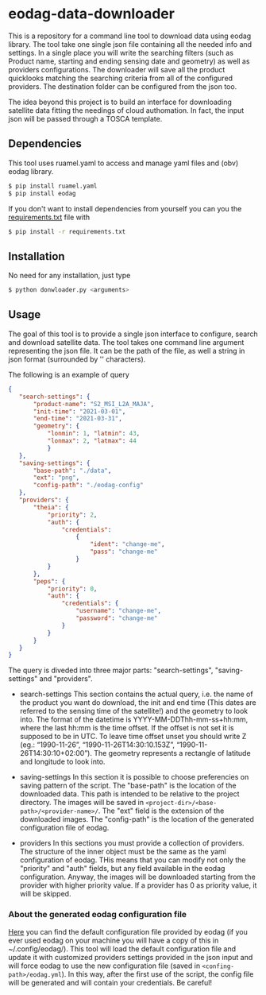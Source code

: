 # eodag-data-downloader

This is a repository for a command line tool to download data using eodag library. The tool take one single json file containing all the needed info and settings. In a single place you will write the searching filters (such as Product name, starting and ending sensing date and geometry) as well as providers configurations. 
The downloader will save all the product quicklooks matching the searching criteria from all of the configured providers. The destination folder can be configured from the json too. 

The idea beyond this project is to build an interface for downloading satellite data fitting the needings of cloud authomation. In fact, the input json will be passed through a TOSCA template. 

## Dependencies 
This tool uses ruamel.yaml to access and manage yaml files and (obv) eodag library. 
```bash
$ pip install ruamel.yaml 
$ pip install eodag
```
If you don't want to install dependencies from yourself you can you the [requirements.txt](./requirements.txt) file with 
```bash 
$ pip install -r requirements.txt
```


## Installation 
No need for any installation, just type
```bash
$ python donwloader.py <arguments>
```

## Usage
The goal of this tool is to provide a single json interface to configure, search and download satellite data. The tool takes one command line argument representing the json file. It can be the path of the file, as well a string in json format (surrounded by '' characters). 

The following is an example of query 
 ```json
 {
    "search-settings": {
        "product-name": "S2_MSI_L2A_MAJA", 
        "init-time": "2021-03-01", 
        "end-time": "2021-03-31", 
        "geometry": {
            "lonmin": 1, "latmin": 43, 
            "lonmax": 2, "latmax": 44
            }
    }, 
    "saving-settings": {
        "base-path": "./data", 
        "ext": "png", 
        "config-path": "./eodag-config" 
    }, 
    "providers": {
        "theia": {
            "priority": 2, 
            "auth": {
                "credentials": 
                    {
                        "ident": "change-me", 
                        "pass": "change-me"
                    }
            }
        }, 
        "peps": {
            "priority": 0, 
            "auth": {
                "credentials": {
                    "username": "change-me",
                    "password": "change-me"
                }
            }
        }
    }
}
 ```
 
 The query is diveded into three major parts: "search-settings", "saving-settings" and "providers". 
 * search-settings
 This section contains the actual query, i.e. the name of the product you want do download, the init and end time (This dates are referred to the sensing time of the satellite!) and the geometry to look into. 
 The format of the datetime is YYYY-MM-DDThh-mm-ss+hh:mm, where the last hh:mm is the time offset. If the offset is not set it is supposed to be in UTC. To leave time offset unset you should write Z (eg.: “1990-11-26”, “1990-11-26T14:30:10.153Z”, “1990-11-26T14:30:10+02:00”). 
 The geometry represents a rectangle of latitude and longitude to look into. 
 
 * saving-settings 
 In this section it is possible to choose preferencies on saving pattern of the script. The "base-path" is the location of the downloaded data. This path is intended to be relative to the project directory. The images will be saved in `<project-dir>/<base-path>/<provider-name>/`. The "ext" field is the extension of the downloaded images. The "config-path" is the location of the generated configuration file of eodag. 
 
 * providers
 In this sections you must provide a collection of providers. The structure of the inner object must be the same as the yaml configuration of eodag. THis means that you can modify not only the "priority" and "auth" fields, but any field available in the eodag configuration. Anyway, the images will be downloaded starting from the provider with higher priority value. If a provider has 0 as priority value, it will be skipped.  

 
  ### About the generated eodag configuration file
  [Here](./res/eodag-default.yml) you can find the default configuration file provided by eodag (if you ever used eodag on your machine you will have a copy of this in ~/.config/eodag/). This tool will load the default configuration file and update it with customized providers settings provided in the json input and will force eodag to use the new configuration file (saved in `<confing-path>/eodag.yml`). In this way, after the first use of the script, the config file will be generated and will contain your credentials. Be careful!

